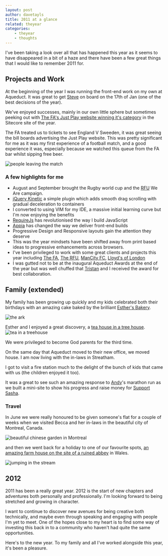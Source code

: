 ```yaml
---
layout: post
author: davetayls
title: 2011 at a glance
related: theyear
categories:
    - theyear
    - thoughts
---
```


I've been taking a look over all that has happened this year as it seems to have disappeared in a bit of a haze and there have been a few great things that I would like to remember 2011 for.


Projects and Work
--

At the beginning of the year I was running the front-end work on my own at Aqueduct. It was great to get [Steve](http://twitter.com/stevezol) on board on the 17th of Jan (one of the best decisions of the year).

We've enjoyed successes, mainly in our own little sphere but sometimes peeking out with [The FA's Just Play website winning it's category](/blog/2011/11/24/fa-just-play-wins-category-sitecore-site-of-year/) in the Sitecore site of the year.

The FA treated us to tickets to see England V Sweeden, it was great seeing the bill boards advertising the Just Play website. This was pretty significant for me as it was my first experience of a football match, and a good experience it was, especially because we watched this queue from the FA bar whilst sipping free beer.

![people leaving the match](https://lh6.googleusercontent.com/-8M21uEEVMW4/TwDU3ogrUnI/AAAAAAAAj7k/oPgg9oNwU4s/s512/photo%2525203.jpg)

### A few highlights for me
 - August and September brought the Rugby world cup and the [RFU](http://www.rfu.com) We Are campaign.
 - [jQuery Kinetic](http://davetayls.me/jquery.kinetic) a simple plugin which adds smooth drag scrolling with gradual deceleration to containers
 - I converted to using VIM for my IDE, a massive initial learning curve but I'm now enjoying the benefits
 - [RequireJs](http://requirejs.org) has revolutionised the way I build JavaScript
 - [Appia](https://github.com/aqueduct/Appia) has changed the way we deliver front-end builds
 - Progressive Design and Responsive layouts gain the attention they deserve
 - This was the year mindsets have been shifted away from print based ideas to progressive enhancements across browsers.
 - I've been privileged to work with some great clients and projects this year including [The FA](http://www.thefa.com), [The RFU](http://www.rfu.com), [ManCity FC](http://www.mcfc.co.uk), [Lloyd's of London](http://www.lloyds.com)
 - I was gutted not to be at the inaugural Aqueduct Awards at the end of the year but was well chuffed that [Tristan](http://twitter.com/tristanpeters) and I received the award for best collaboration.


Family (extended)
--

My family has been growing up quickly and my kids celebrated both their birthdays with an amazing cake baked by the brilliant [Esther's Bakery](https://www.facebook.com/esthersbakery).

![the ark](https://lh6.googleusercontent.com/-KxFfpH-Exkw/TwC-D19yPRI/AAAAAAAAj6s/OTxV71bUKBM/s512/2011%25252017%25253A40%25253A40.jpg)

Esther and I enjoyed a great discovery, a [tea house in a tree house](http://fannysfarmshop.co.uk/id1.html).
![tea in a treehouse](https://lh6.googleusercontent.com/-GdLEemTML1E/TwDLk5emnFI/AAAAAAAAj68/zmSsdSfNJKs/s512/treehouse.jpg)

We were privileged to become God parents for the third time.

On the same day that Aqueduct moved to their new office, we moved house. I am now living with the in-laws in Streatham.

I got to visit a fire station much to the delight of the bunch of kids that came with us (the children enjoyed it too).

It was a great to see such an amazing response to [Andy](http://twitter.com/andy67mac)'s marathon run as we built a mini-site to show his progress and raise money for [Support Sasha](http://www.supportsasha.com/).

### Travel

In June we were really honoured to be given someone's flat for a couple of weeks when we visited Becca and her in-laws in the beautiful city of Montreal, Canada.

![beautiful chinese garden in Montreal](https://lh4.googleusercontent.com/-_mbLXjG0bjk/TwDQVC87z6I/AAAAAAAAj7c/WCQoen25N14/s512/2011-07-02%25252018.39.37.jpg)

and then we went back for a holiday to one of our favourite spots, [an amazing farm house on the site of a ruined abbey](http://www.llanthonycourt.co.uk/) in Wales.

![jumping in the stream](https://lh3.googleusercontent.com/-fFD04Sn-fQ0/TwFdNlIXlrI/AAAAAAAAj7w/UkDNLcGIwTI/s512/302370_10150974541725093_719430092_21869170_1573076616_n.jpeg)

2012
---

2011 has been a really great year. 2012 is the start of new chapters and adventures both personally and professionally. I'm looking forward to being stretched and growing in character.

I want to continue to discover new avenues for being creative both technically, and maybe even through speaking and engaging with people I'm yet to meet. One of the hopes close to my heart is to find some way of investing this back in to a community who haven't had quite the same opportunities.

Here's to the new year. To my family and all I've worked alongside this year,
it's been a pleasure.

